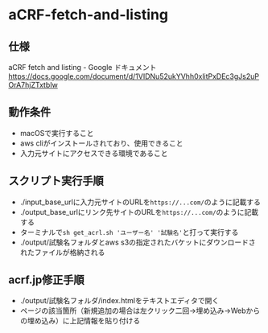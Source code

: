 # aCRF-fetch-and-listing
## 仕様
aCRF fetch and listing - Google ドキュメント  
https://docs.google.com/document/d/1VIDNu52ukYVhh0xlitPxDEc3gJs2uPOrA7hjZTxtbIw  
## 動作条件
- macOSで実行すること  
- aws cliがインストールされており、使用できること  
- 入力元サイトにアクセスできる環境であること  
## スクリプト実行手順
- ./input_base_urlに入力元サイトのURLを`https://...com/`のように記載する  
- ./output_base_urlにリンク先サイトのURLを`https://...com/`のように記載する  
- ターミナルで`sh get_acrl.sh 'ユーザー名' '試験名'`と打って実行する  
- ./output/試験名フォルダとaws s3の指定されたバケットにダウンロードされたファイルが格納される  
## acrf.jp修正手順  
- ./output/試験名フォルダ/index.htmlをテキストエディタで開く
- ページの該当箇所（新規追加の場合は左クリック二回→埋め込み→Webからの埋め込み）に上記情報を貼り付ける  

